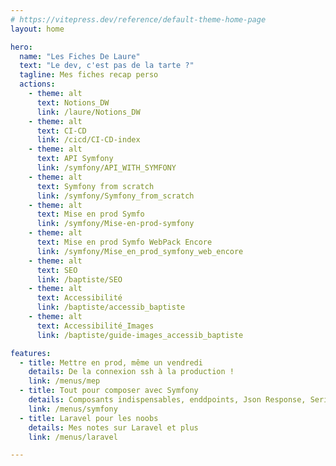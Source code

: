 ```yaml
---
# https://vitepress.dev/reference/default-theme-home-page
layout: home

hero:
  name: "Les Fiches De Laure"
  text: "Le dev, c'est pas de la tarte ?"
  tagline: Mes fiches recap perso
  actions:
    - theme: alt
      text: Notions_DW
      link: /laure/Notions_DW
    - theme: alt
      text: CI-CD
      link: /cicd/CI-CD-index
    - theme: alt
      text: API Symfony
      link: /symfony/API_WITH_SYMFONY
    - theme: alt
      text: Symfony from scratch
      link: /symfony/Symfony_from_scratch
    - theme: alt
      text: Mise en prod Symfo
      link: /symfony/Mise-en-prod-symfony
    - theme: alt
      text: Mise en prod Symfo WebPack Encore
      link: /symfony/Mise_en_prod_symfony_web_encore
    - theme: alt
      text: SEO
      link: /baptiste/SEO
    - theme: alt
      text: Accessibilité
      link: /baptiste/accessib_baptiste
    - theme: alt
      text: Accessibilité_Images
      link: /baptiste/guide-images_accessib_baptiste

features:
  - title: Mettre en prod, même un vendredi
    details: De la connexion ssh à la production !
    link: /menus/mep
  - title: Tout pour composer avec Symfony
    details: Composants indispensables, enddpoints, Json Response, Serializer, JWT, même pas peur ! 
    link: /menus/symfony
  - title: Laravel pour les noobs
    details: Mes notes sur Laravel et plus 
    link: /menus/laravel

---
```


